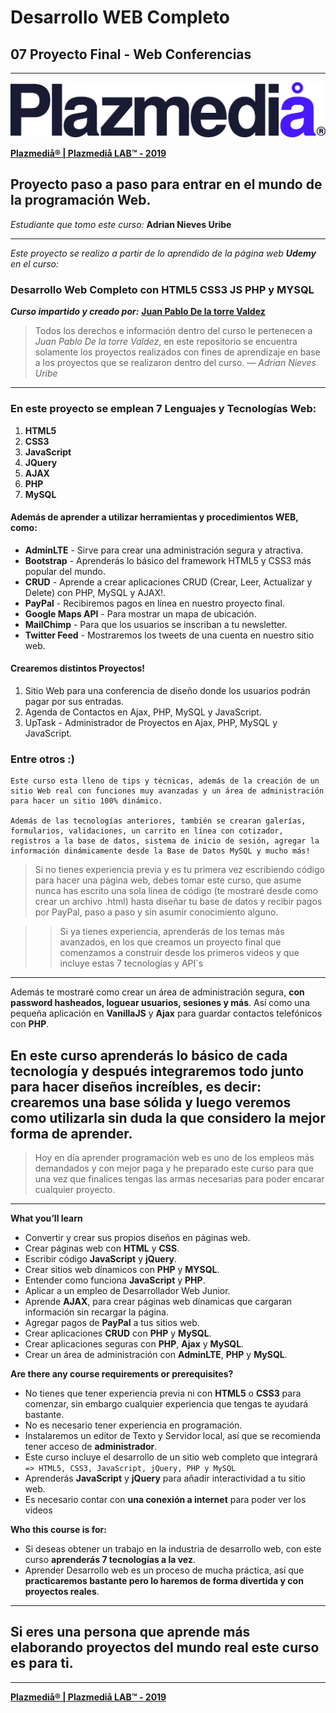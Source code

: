 # **Desarrollo WEB Completo** 

## **07 Proyecto Final - Web Conferencias**

---

![Logotype Plazmedia](./img/plaz-img/logotype.png)

[**Plazmedi&aring;® | Plazmedi&aring; LAB™ - 2019**](www.plazmedia.com.mx)

## **Proyecto paso a paso para entrar en el  mundo de la programación Web.**

*Estudiante que tomo este curso:* **Adrian Nieves Uribe**

---

*Este proyecto se realizo a partir de lo aprendido de la página web **Udemy** en el curso:*
### **Desarrollo Web Completo con HTML5 CSS3 JS PHP y MYSQL**
***Curso impartido y creado por:*** [**Juan Pablo De la torre Valdez**](https://www.udemy.com/user/juanpablodelatorrevaldez/)


> Todos los derechos e información dentro del curso le pertenecen a *Juan Pablo De la torre Valdez*, en este repositorio se encuentra solamente los proyectos realizados con fines de aprendizaje en base a los proyectos que se realizaron dentro del curso.  —  *Adrian Nieves Uribe*

---

### **En este proyecto se emplean 7 Lenguajes y Tecnologías Web:**
1. **HTML5**
2. **CSS3**
3. **JavaScript**
4. **JQuery**
5. **AJAX**
6. **PHP**
7. **MySQL**

#### Además de aprender a utilizar herramientas y procedimientos WEB, como: 

+ **AdminLTE** - Sirve para crear una administración segura y atractiva.
+ **Bootstrap** - Aprenderás lo básico del framework HTML5 y CSS3 más popular del mundo.
+ **CRUD** - Aprende a crear aplicaciones CRUD (Crear, Leer, Actualizar y Delete) con PHP, MySQL y AJAX!.
+ **PayPal** - Recibiremos pagos en línea en nuestro proyecto final.
+ **Google Maps API** - Para mostrar un mapa de ubicación.
+ **MailChimp** - Para que los usuarios se inscriban a tu newsletter.
+ **Twitter Feed** - Mostraremos los tweets de una cuenta en nuestro sitio web.

#### Crearemos distintos Proyectos!

1. Sitio Web para una conferencia de diseño donde los usuarios podrán pagar por sus entradas.
2. Agenda de Contactos en Ajax, PHP, MySQL y JavaScript.
3. UpTask - Administrador de Proyectos en Ajax, PHP, MySQL y JavaScript.

### Entre otros :) 

~~~
Este curso esta lleno de tips y técnicas, además de la creación de un sitio Web real con funciones muy avanzadas y un área de administración para hacer un sitio 100% dinámico.

Además de las tecnologías anteriores, también se crearan galerías, formularios, validaciones, un carrito en línea con cotizador, registros a la base de datos, sistema de inicio de sesión, agregar la información dinámicamente desde la Base de Datos MySQL y mucho más!
~~~

> Si no tienes experiencia previa y es tu primera vez escribiendo código para hacer una página web, debes tomar este curso, que asume nunca has escrito una sola línea de código (te mostraré desde como crear un archivo .html) hasta diseñar tu base de datos y recibir pagos por PayPal, paso a paso y sin asumir conocimiento alguno.

>> Si ya tienes experiencia, aprenderás de los temas más avanzados, en los que creamos un proyecto final que comenzamos a construir desde los primeros videos y que incluye estas 7 tecnologías y API`s

---

Además te mostraré como crear un área de administración segura, **con password hasheados, loguear usuarios, sesiones y más**. Así como una pequeña aplicación en **VanillaJS** y **Ajax** para guardar contactos telefónicos con **PHP**.

## En este curso aprenderás lo básico de cada tecnología y después integraremos todo junto para hacer diseños increíbles, es decir: crearemos una base sólida y luego veremos como utilizarla sin duda la que considero la mejor forma de aprender.

>Hoy en día aprender programación web es uno de los empleos más demandados y con mejor paga y he preparado este curso para que una vez que finalices tengas las armas necesarias para poder encarar cualquier proyecto.

---

**What you’ll learn**

+  Convertir y crear sus propios diseños en páginas web.
+  Crear páginas web con **HTML** y **CSS**.
+  Escribir código **JavaScript** y **jQuery**.
+  Crear sitios web dínamicos con **PHP** y **MYSQL**.
+  Entender como funciona **JavaScript** y **PHP**.
+  Aplicar a un empleo de Desarrollador Web Junior.
+  Aprende **AJAX**, para crear páginas web dínamicas que cargaran información sin recargar la página.
+  Agregar pagos de **PayPal** a tus sitios web.
+  Crear aplicaciones **CRUD** con **PHP** y **MySQL**.
+  Crear aplicaciones seguras con **PHP**, **Ajax** y **MySQL**.
+  Crear un área de administración con **AdminLTE**, **PHP** y **MySQL**.

**Are there any course requirements or prerequisites?**

+  No tienes que tener experiencia previa ni con **HTML5** o **CSS3** para comenzar, sin embargo cualquier experiencia que tengas te ayudará bastante.
+  No es necesario tener experiencia en programación.
+  Instalaremos un editor de Texto y Servidor local, así que se recomienda tener acceso de **administrador**.
+  Este curso incluye el desarrollo de un sitio web completo que integrará `=> HTML5, CSS3, JavaScript, jQuery, PHP y MySQL`
+ Aprenderás **JavaScript** y **jQuery** para añadir interactividad a tu sitio web.
+ Es necesario contar con **una conexión a internet** para poder ver los videos

**Who this course is for:**

- Si deseas obtener un trabajo en la industria de desarrollo web, con este curso **aprenderás 7 tecnologías a la vez**.
- Aprender Desarrollo web es un proceso de mucha práctica, así que **practicaremos bastante pero lo haremos de forma divertida y con proyectos reales**.

---

## **Si eres una persona que aprende más elaborando proyectos del mundo real este curso es para ti.**

---

[**Plazmedi&aring;® | Plazmedi&aring; LAB™ - 2019**](www.plazmedia.com.mx)